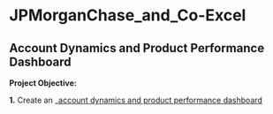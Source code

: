 # JPMorganChase_and_Co-Excel

## Account Dynamics and Product Performance Dashboard

**Project Objective:**


**1.** Create an _[account dynamics and product performance dashboard]()
